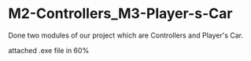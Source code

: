 # M2-Controllers_M3-Player-s-Car
Done two modules of our project which are Controllers and Player's Car.



attached .exe file in 60% 
